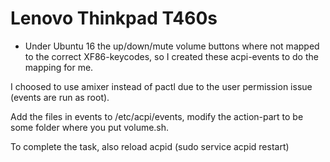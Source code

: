 # Lenovo Thinkpad T460s

* Under Ubuntu 16 the up/down/mute volume buttons where not mapped to the correct XF86-keycodes, so I created these acpi-events to do the mapping for me.

I choosed to use amixer instead of pactl due to the user permission issue (events are run as root).

Add the files in events to /etc/acpi/events, modify the action-part to be some folder where you put volume.sh.

To complete the task, also reload acpid (sudo service acpid restart)

